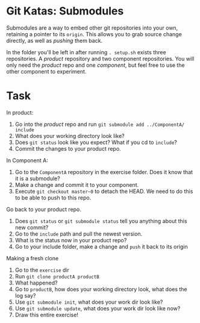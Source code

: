 # Git Katas: Submodules
Submodules are a way to embed other git repositories into your own, retaining a pointer to its `origin`.
This allows you to grab source change directly, as well as _pushing_ them back.

In the folder you'll be left in after running `. setup.sh` exists three repositories.
A _product_ repository and two component repositories.
You will only need the _product_ repo and one _component_, but feel free to use the other component to experiment.

# Task
In product:

1. Go into the _product_ repo and run `git submodule add ../ComponentA/ include`
1. What does your working directory look like?
1. Does `git status` look like you expect? What if you cd to `include`?
1. Commit the changes to your product repo.

In Component A:

1. Go to the `ComponentA` repository in the exercise folder. Does it know that it is a submodule?
1. Make a change and commit it to your component.
1. Execute `git checkout master~0` to detach the HEAD.  We need to do this to be able to push to this repo.

Go back to your product repo.

1. Does `git status` or `git submodule status` tell you anything about this new commit?
1. Go to the `include` path and pull the newest version.
1. What is the status now in your product repo?
1. Go to your include folder, make a change and `push` it back to its origin

Making a fresh clone

1. Go to the `exercise` dir
1. Run `git clone productA productB`
1. What happened?
1. Go to `productB`, how does your working directory look, what does the log say?
1. Use `git submodule init`, what does your work dir look like?
1. Use `git submodule update`, what does your work dir look like now?
1. Draw this entire exercise!
